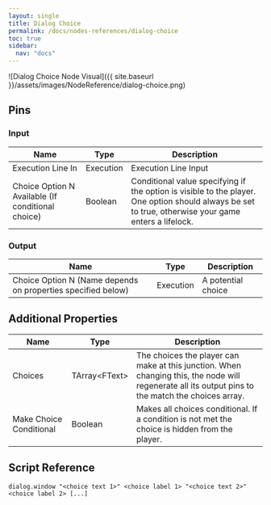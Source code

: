 ```yaml
---
layout: single
title: Dialog Choice
permalink: /docs/nodes-references/dialog-choice
toc: true
sidebar:
  nav: "docs"
---
```



![Dialog Choice Node Visual]({{ site.baseurl }}/assets/images/NodeReference/dialog-choice.png)

## Pins

### Input

| Name | Type | Description |
| --- | --- | --- |
| Execution Line In | Execution | Execution Line Input |
| Choice Option N Available (If conditional choice) | Boolean | Conditional value specifying if the option is visible to the player. One option should always be set to true, otherwise your game enters a lifelock. |

### Output

| Name | Type | Description |
| --- | --- | --- |
| Choice Option N (Name depends on properties specified below) | Execution | A potential choice |

## Additional Properties

| Name | Type | Description |
| --- | --- | --- |
| Choices | TArray\<FText\> | The choices the player can make at this junction. When changing this, the node will regenerate all its output pins to the match the choices array. |
| Make Choice Conditional | Boolean | Makes all choices conditional. If a condition is not met the choice is hidden from the player. |

## Script Reference
```
dialog.window "<choice text 1>" <choice label 1> "<choice text 2>" <choice label 2> [...]
```